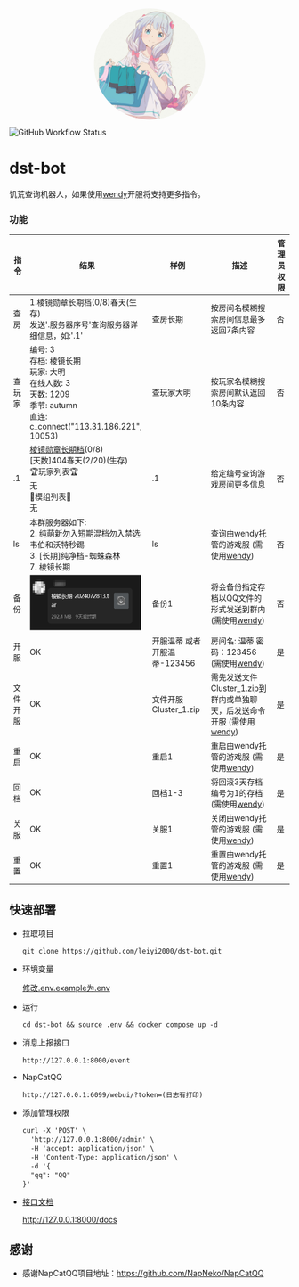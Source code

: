 <div align="center">
    <img src="https://raw.githubusercontent.com/leiyi2000/dst-bot/main/docs/logo.png" style="width:200px; height:200px; border-radius:50%; display:block; margin:auto;" />
</div>


![GitHub Workflow Status](https://img.shields.io/github/actions/workflow/status/leiyi2000/dst-bot/main.yml)

# dst-bot
饥荒查询机器人，如果使用[wendy](https://github.com/leiyi2000/wendy)开服将支持更多指令。


### 功能

指令 | 结果 | 样例 | 描述 | 管理员权限
---- | --- | --- | --- | ---
查房 | 1.棱镜勋章长期档(0/8)春天(生存)<br>发送'.服务器序号'查询服务器详细信息，如:'.1' | 查房长期 | 按房间名模糊搜索房间信息最多返回7条内容 | 否
查玩家 | 编号: 3<br>存档: 棱镜长期<br>玩家: 大明<br>在线人数: 3<br>天数: 1209<br>季节: autumn<br>直连: c_connect("113.31.186.221", 10053) | 查玩家大明 | 按玩家名模糊搜索房间默认返回10条内容 | 否
.1 | [棱镜勋章长期档](Steam)(0/8)<br>[天数]404春天(2/20)(生存)<br>🏆玩家列表🏆<br>无<br>📃模组列表📃<br>无<br> | .1 | 给定编号查询游戏房间更多信息 | 否
ls |  本群服务器如下: <br>2. 纯萌新勿入短期混档勿入禁选韦伯和沃特秒踢<br>3. [长期]纯净档-蜘蛛森林<br>7. 棱镜长期 | ls | 查询由wendy托管的游戏服 (需使用[wendy](https://github.com/leiyi2000/wendy)) | 否
备份 | <div align=""><img src="https://raw.githubusercontent.com/leiyi2000/dst-bot/main/docs/r1.png" style="width:200px; height:100px;" /></div> | 备份1 | 将会备份指定存档以QQ文件的形式发送到群内 (需使用[wendy](https://github.com/leiyi2000/wendy)) | 否
开服 | OK | 开服温蒂 或者 开服温蒂-123456 | 房间名: 温蒂 密码：123456 (需使用[wendy](https://github.com/leiyi2000/wendy)) | 是
文件开服 | OK | 文件开服 Cluster_1.zip | 需先发送文件Cluster_1.zip到群内或单独聊天，后发送命令开服 (需使用[wendy](https://github.com/leiyi2000/wendy)) | 是
重启 | OK | 重启1 | 重启由wendy托管的游戏服 (需使用[wendy](https://github.com/leiyi2000/wendy)) | 是
回档 | OK | 回档1-3 | 将回滚3天存档编号为1的存档 (需使用[wendy](https://github.com/leiyi2000/wendy)) | 是
关服 | OK | 关服1 | 关闭由wendy托管的游戏服 (需使用[wendy](https://github.com/leiyi2000/wendy)) | 是
重置 | OK | 重置1 | 重置由wendy托管的游戏服 (需使用[wendy](https://github.com/leiyi2000/wendy)) | 是

## 快速部署
- 拉取项目
  ```shell
  git clone https://github.com/leiyi2000/dst-bot.git
  ```

- 环境变量

  [修改.env.example为.env](.env.example)

- 运行
  ```shell
  cd dst-bot && source .env && docker compose up -d
  ```

- 消息上报接口
  ```text
  http://127.0.0.1:8000/event
  ```

- NapCatQQ
  ```
  http://127.0.0.1:6099/webui/?token=(日志有打印)
  ```

- 添加管理权限
  ```shell
  curl -X 'POST' \
    'http://127.0.0.1:8000/admin' \
    -H 'accept: application/json' \
    -H 'Content-Type: application/json' \
    -d '{
    "qq": "QQ"
  }'
  ```

- [接口文档](http://127.0.0.1:8000/docs)

  http://127.0.0.1:8000/docs


## 感谢
- 感谢NapCatQQ项目地址：https://github.com/NapNeko/NapCatQQ

